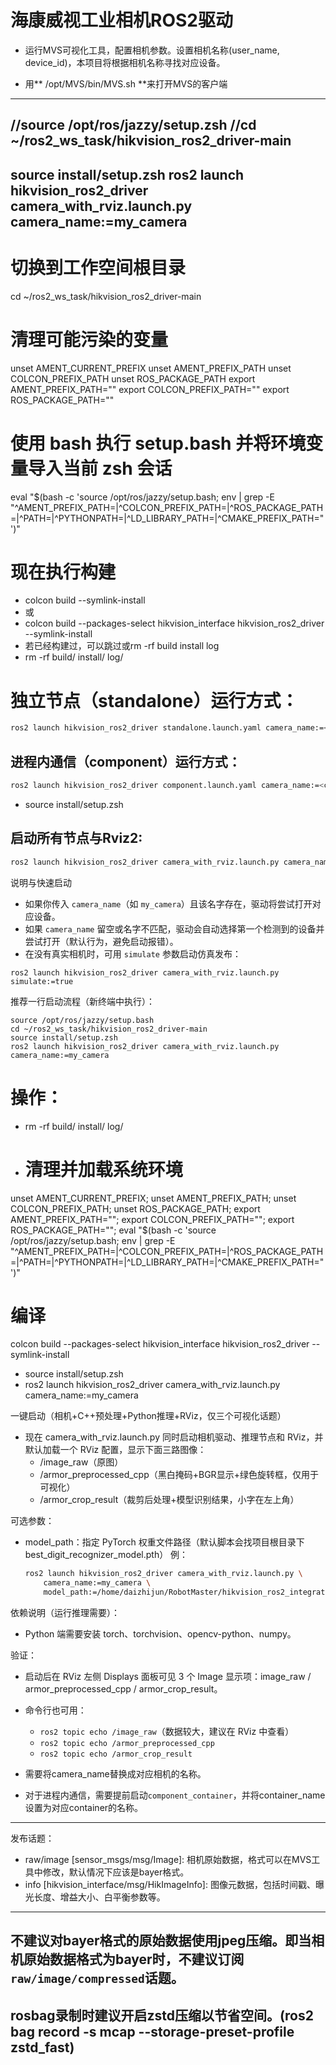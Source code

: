 # 海康威视工业相机ROS2驱动

- 运行MVS可视化工具，配置相机参数。设置相机名称(user_name, device_id)，本项目将根据相机名称寻找对应设备。

- 用** /opt/MVS/bin/MVS.sh **来打开MVS的客户端

-----------------------------------------------------------------
//source /opt/ros/jazzy/setup.zsh
//cd ~/ros2_ws_task/hikvision_ros2_driver-main
-----------------------------------------------------------------
source install/setup.zsh
ros2 launch hikvision_ros2_driver camera_with_rviz.launch.py camera_name:=my_camera
-----------------------------------------------------------------
# 切换到工作空间根目录
cd ~/ros2_ws_task/hikvision_ros2_driver-main

# 清理可能污染的变量
unset AMENT_CURRENT_PREFIX
unset AMENT_PREFIX_PATH
unset COLCON_PREFIX_PATH
unset ROS_PACKAGE_PATH
export AMENT_PREFIX_PATH=""
export COLCON_PREFIX_PATH=""
export ROS_PACKAGE_PATH=""

# 使用 bash 执行 setup.bash 并将环境变量导入当前 zsh 会话
eval "$(bash -c 'source /opt/ros/jazzy/setup.bash; env | grep -E "^AMENT_PREFIX_PATH=|^COLCON_PREFIX_PATH=|^ROS_PACKAGE_PATH=|^PATH=|^PYTHONPATH=|^LD_LIBRARY_PATH=|^CMAKE_PREFIX_PATH="')"

# 现在执行构建
- colcon build --symlink-install
- 或
- colcon build --packages-select hikvision_interface hikvision_ros2_driver --symlink-install
- 若已经构建过，可以跳过或rm -rf build install log
- rm -rf build/ install/ log/
# 独立节点（standalone）运行方式：

```zsh
ros2 launch hikvision_ros2_driver standalone.launch.yaml camera_name:=<camera_name>
```

## 进程内通信（component）运行方式：

```zsh
ros2 launch hikvision_ros2_driver component.launch.yaml camera_name:=<camera_name> container_name:=<container_name>
```
- source install/setup.zsh
## 启动所有节点与Rviz2:
```zsh
ros2 launch hikvision_ros2_driver camera_with_rviz.launch.py camera_name:=my_camera
```

说明与快速启动
- 如果你传入 `camera_name`（如 `my_camera`）且该名字存在，驱动将尝试打开对应设备。
- 如果 `camera_name` 留空或名字不匹配，驱动会自动选择第一个检测到的设备并尝试打开（默认行为，避免启动报错）。
- 在没有真实相机时，可用 `simulate` 参数启动仿真发布：
```
ros2 launch hikvision_ros2_driver camera_with_rviz.launch.py simulate:=true
```

推荐一行启动流程（新终端中执行）：
```
source /opt/ros/jazzy/setup.bash
cd ~/ros2_ws_task/hikvision_ros2_driver-main
source install/setup.zsh
ros2 launch hikvision_ros2_driver camera_with_rviz.launch.py camera_name:=my_camera
```
# 操作：
- rm -rf build/ install/ log/
- # 清理并加载系统环境
unset AMENT_CURRENT_PREFIX; unset AMENT_PREFIX_PATH; unset COLCON_PREFIX_PATH; unset ROS_PACKAGE_PATH; export AMENT_PREFIX_PATH=""; export COLCON_PREFIX_PATH=""; export ROS_PACKAGE_PATH=""; eval "$(bash -c 'source /opt/ros/jazzy/setup.bash; env | grep -E "^AMENT_PREFIX_PATH=|^COLCON_PREFIX_PATH=|^ROS_PACKAGE_PATH=|^PATH=|^PYTHONPATH=|^LD_LIBRARY_PATH=|^CMAKE_PREFIX_PATH="')"

# 编译
colcon build --packages-select hikvision_interface hikvision_ros2_driver --symlink-install
- source install/setup.zsh
- ros2 launch hikvision_ros2_driver camera_with_rviz.launch.py camera_name:=my_camera

一键启动（相机+C++预处理+Python推理+RViz，仅三个可视化话题）
- 现在 camera_with_rviz.launch.py 同时启动相机驱动、推理节点和 RViz，并默认加载一个 RViz 配置，显示下面三路图像：
	- /image_raw（原图）
	- /armor_preprocessed_cpp（黑白掩码+BGR显示+绿色旋转框，仅用于可视化）
	- /armor_crop_result（裁剪后处理+模型识别结果，小字在左上角）

可选参数：
- model_path：指定 PyTorch 权重文件路径（默认脚本会找项目根目录下 best_digit_recognizer_model.pth）
	例：
	```zsh
	ros2 launch hikvision_ros2_driver camera_with_rviz.launch.py \
		camera_name:=my_camera \
		model_path:=/home/daizhijun/RobotMaster/hikvision_ros2_integration/best_digit_recognizer_model.pth
	```

依赖说明（运行推理需要）：
- Python 端需要安装 torch、torchvision、opencv-python、numpy。

验证：
- 启动后在 RViz 左侧 Displays 面板可见 3 个 Image 显示项：image_raw / armor_preprocessed_cpp / armor_crop_result。
- 命令行也可用：
	- `ros2 topic echo /image_raw`（数据较大，建议在 RViz 中查看）
	- `ros2 topic echo /armor_preprocessed_cpp`
	- `ros2 topic echo /armor_crop_result`


- 需要将camera_name替换成对应相机的名称。

- 对于进程内通信，需要提前启动`component_container`，并将container_name设置为对应container的名称。

---

发布话题：

- raw/image [sensor_msgs/msg/Image]: 相机原始数据，格式可以在MVS工具中修改，默认情况下应该是bayer格式。
- info [hikvision_interface/msg/HikImageInfo]: 图像元数据，包括时间戳、曝光长度、增益大小、白平衡参数等。

---

## 不建议对bayer格式的原始数据使用jpeg压缩。即当相机原始数据格式为bayer时，不建议订阅`raw/image/compressed`话题。

## rosbag录制时建议开启zstd压缩以节省空间。(ros2 bag record -s mcap --storage-preset-profile zstd_fast)

